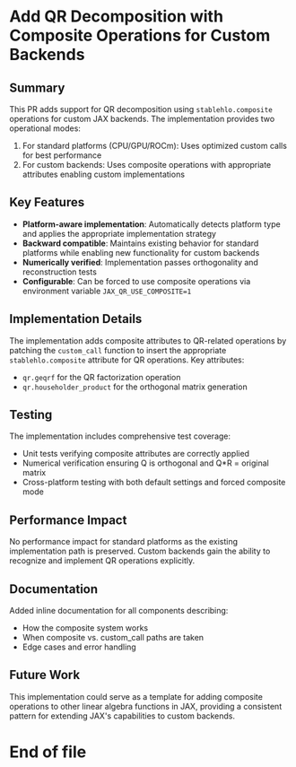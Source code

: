 # Add QR Decomposition with Composite Operations for Custom Backends

## Summary

This PR adds support for QR decomposition using `stablehlo.composite` operations for custom JAX backends. The implementation provides two operational modes:
1. For standard platforms (CPU/GPU/ROCm): Uses optimized custom calls for best performance
2. For custom backends: Uses composite operations with appropriate attributes enabling custom implementations

## Key Features

- **Platform-aware implementation**: Automatically detects platform type and applies the appropriate implementation strategy
- **Backward compatible**: Maintains existing behavior for standard platforms while enabling new functionality for custom backends
- **Numerically verified**: Implementation passes orthogonality and reconstruction tests
- **Configurable**: Can be forced to use composite operations via environment variable `JAX_QR_USE_COMPOSITE=1`

## Implementation Details

The implementation adds composite attributes to QR-related operations by patching the `custom_call` function to insert the appropriate `stablehlo.composite` attribute for QR operations. Key attributes:
- `qr.geqrf` for the QR factorization operation
- `qr.householder_product` for the orthogonal matrix generation

## Testing

The implementation includes comprehensive test coverage:
- Unit tests verifying composite attributes are correctly applied
- Numerical verification ensuring Q is orthogonal and Q*R = original matrix 
- Cross-platform testing with both default settings and forced composite mode

## Performance Impact

No performance impact for standard platforms as the existing implementation path is preserved. Custom backends gain the ability to recognize and implement QR operations explicitly.

## Documentation

Added inline documentation for all components describing:
- How the composite system works
- When composite vs. custom_call paths are taken
- Edge cases and error handling

## Future Work

This implementation could serve as a template for adding composite operations to other linear algebra functions in JAX, providing a consistent pattern for extending JAX's capabilities to custom backends.
# End of file
